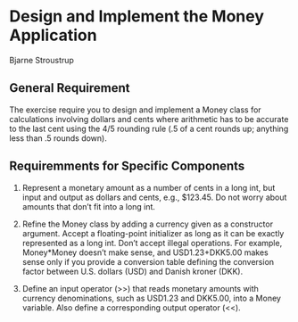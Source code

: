 # Design and Implement the Money Application
Bjarne Stroustrup

## General Requirement

The exercise require you to design and implement a Money class for 
calculations involving dollars and cents where arithmetic has to 
be accurate to the last cent using the 4/5 rounding rule (.5 of a 
cent rounds up; anything less than .5 rounds down). 

## Requiremments for Specific Components

1. Represent a monetary amount as a number of cents in a long int, 
but input and output as dollars and cents, e.g., $123.45. Do not
worry about amounts that don’t fit into a long int.

2. Refine the Money class by adding a currency given as a constructor 
argument. Accept a floating-point initializer as long as it can be 
exactly represented as a long int. Don’t accept illegal operations. 
For example, Money*Money doesn’t make sense, and USD1.23+DKK5.00 makes 
sense only if you provide a conversion table defining the conversion 
factor between U.S. dollars (USD) and Danish kroner (DKK).

3. Define an input operator (>>) that reads monetary amounts with 
currency denominations, such as USD1.23 and DKK5.00, into a Money 
variable. Also define a corresponding output operator (<<).

